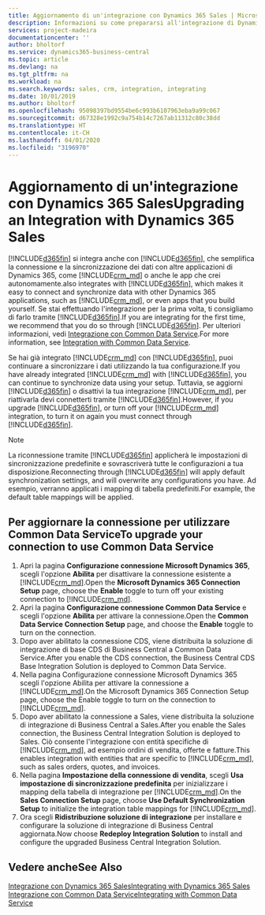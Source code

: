 ```yaml
---
title: Aggiornamento di un'integrazione con Dynamics 365 Sales | Microsoft Docs
description: Informazioni su come prepararsi all'integrazione di Dynamics 365 Business Central con Dynamics 365 Sales.
services: project-madeira
documentationcenter: ''
author: bholtorf
ms.service: dynamics365-business-central
ms.topic: article
ms.devlang: na
ms.tgt_pltfrm: na
ms.workload: na
ms.search.keywords: sales, crm, integration, integrating
ms.date: 10/01/2019
ms.author: bholtorf
ms.openlocfilehash: 95098397bd9554be6c993b6107963eba9a99c067
ms.sourcegitcommit: d67328e1992c9a754b14c7267ab11312c80c38dd
ms.translationtype: HT
ms.contentlocale: it-CH
ms.lasthandoff: 04/01/2020
ms.locfileid: "3196970"
---
```

# <a name="upgrading-an-integration-with-dynamics-365-sales"></a><span data-ttu-id="92453-103">Aggiornamento di un'integrazione con Dynamics 365 Sales</span><span class="sxs-lookup"><span data-stu-id="92453-103">Upgrading an Integration with Dynamics 365 Sales</span></span>
[!INCLUDE[d365fin](includes/d365fin_md.md)] <span data-ttu-id="92453-104">si integra anche con [!INCLUDE[d365fin](includes/cds_long_md.md)], che semplifica la connessione e la sincronizzazione dei dati con altre applicazioni di Dynamics 365, come [!INCLUDE[crm_md](includes/crm_md.md)] o anche le app che crei autonomamente.</span><span class="sxs-lookup"><span data-stu-id="92453-104">also integrates with [!INCLUDE[d365fin](includes/cds_long_md.md)], which makes it easy to connect and synchronize data with other Dynamics 365 applications, such as [!INCLUDE[crm_md](includes/crm_md.md)], or even apps that you build yourself.</span></span> <span data-ttu-id="92453-105">Se stai effettuando l'integrazione per la prima volta, ti consigliamo di farlo tramite [!INCLUDE[d365fin](includes/cds_long_md.md)].</span><span class="sxs-lookup"><span data-stu-id="92453-105">If you are integrating for the first time, we recommend that you do so through [!INCLUDE[d365fin](includes/cds_long_md.md)].</span></span> <span data-ttu-id="92453-106">Per ulteriori informazioni, vedi [Integrazione con Common Data Service](admin-common-data-service.md).</span><span class="sxs-lookup"><span data-stu-id="92453-106">For more information, see [Integration with Common Data Service](admin-common-data-service.md).</span></span>

<span data-ttu-id="92453-107">Se hai già integrato [!INCLUDE[crm_md](includes/crm_md.md)] con [!INCLUDE[d365fin](includes/d365fin_md.md)], puoi continuare a sincronizzare i dati utilizzando la tua configurazione.</span><span class="sxs-lookup"><span data-stu-id="92453-107">If you have already integrated [!INCLUDE[crm_md](includes/crm_md.md)] with [!INCLUDE[d365fin](includes/d365fin_md.md)], you can continue to synchronize data using your setup.</span></span> <span data-ttu-id="92453-108">Tuttavia, se aggiorni [!INCLUDE[d365fin](includes/d365fin_md.md)] o disattivi la tua integrazione [!INCLUDE[crm_md](includes/crm_md.md)], per riattivarla devi connetterti tramite [!INCLUDE[d365fin](includes/cds_long_md.md)].</span><span class="sxs-lookup"><span data-stu-id="92453-108">However, if you upgrade [!INCLUDE[d365fin](includes/d365fin_md.md)], or turn off your [!INCLUDE[crm_md](includes/crm_md.md)] integration, to turn it on again you must connect through [!INCLUDE[d365fin](includes/cds_long_md.md)].</span></span> 

> [!NOTE]
> <span data-ttu-id="92453-109">La riconnessione tramite [!INCLUDE[d365fin](includes/cds_long_md.md)] applicherà le impostazioni di sincronizzazione predefinite e sovrascriverà tutte le configurazioni a tua disposizione.</span><span class="sxs-lookup"><span data-stu-id="92453-109">Reconnecting through [!INCLUDE[d365fin](includes/cds_long_md.md)] will apply default synchronization settings, and will overwrite any configurations you have.</span></span> <span data-ttu-id="92453-110">Ad esempio, verranno applicati i mapping di tabella predefiniti.</span><span class="sxs-lookup"><span data-stu-id="92453-110">For example, the default table mappings will be applied.</span></span>

## <a name="to-upgrade-your-connection-to-use-common-data-service"></a><span data-ttu-id="92453-111">Per aggiornare la connessione per utilizzare Common Data Service</span><span class="sxs-lookup"><span data-stu-id="92453-111">To upgrade your connection to use Common Data Service</span></span>
1. <span data-ttu-id="92453-112">Apri la pagina **Configurazione connessione Microsoft Dynamics 365**, scegli l'opzione **Abilita** per disattivare la connessione esistente a [!INCLUDE[crm_md](includes/crm_md.md)].</span><span class="sxs-lookup"><span data-stu-id="92453-112">Open the **Microsoft Dynamics 365 Connection Setup** page, choose the **Enable** toggle to turn off your existing connection to [!INCLUDE[crm_md](includes/crm_md.md)].</span></span>
2. <span data-ttu-id="92453-113">Apri la pagina **Configurazione connessione Common Data Service** e scegli l'opzione **Abilita** per attivare la connessione.</span><span class="sxs-lookup"><span data-stu-id="92453-113">Open the **Common Data Service Connection Setup** page, and choose the **Enable** toggle to turn on the connection.</span></span>
3. <span data-ttu-id="92453-114">Dopo aver abilitato la connessione CDS, viene distribuita la soluzione di integrazione di base CDS di Business Central a Common Data Service.</span><span class="sxs-lookup"><span data-stu-id="92453-114">After you enable the CDS connection, the Business Central CDS Base Integration Solution is deployed to Common Data Service.</span></span>
4. <span data-ttu-id="92453-115">Nella pagina Configurazione connessione Microsoft Dynamics 365 scegli l'opzione Abilita per attivare la connessione a [!INCLUDE[crm_md](includes/crm_md.md)].</span><span class="sxs-lookup"><span data-stu-id="92453-115">On the Microsoft Dynamics 365 Connection Setup page, choose the Enable toggle to turn on the connection to [!INCLUDE[crm_md](includes/crm_md.md)].</span></span>
5. <span data-ttu-id="92453-116">Dopo aver abilitato la connessione a Sales, viene distribuita la soluzione di integrazione di Business Central a Sales.</span><span class="sxs-lookup"><span data-stu-id="92453-116">After you enable the Sales connection, the Business Central Integration Solution is deployed to Sales.</span></span> <span data-ttu-id="92453-117">Ciò consente l'integrazione con entità specifiche di [!INCLUDE[crm_md](includes/crm_md.md)], ad esempio ordini di vendita, offerte e fatture.</span><span class="sxs-lookup"><span data-stu-id="92453-117">This enables integration with entities that are specific to [!INCLUDE[crm_md](includes/crm_md.md)], such as sales orders, quotes, and invoices.</span></span>
6. <span data-ttu-id="92453-118">Nella pagina **Impostazione della connessione di vendita**, scegli **Usa impostazione di sincronizzazione predefinita** per inizializzare i mapping della tabella di integrazione per [!INCLUDE[crm_md](includes/crm_md.md)].</span><span class="sxs-lookup"><span data-stu-id="92453-118">On the **Sales Connection Setup** page, choose **Use Default Synchronization Setup** to initialize the integration table mappings for [!INCLUDE[crm_md](includes/crm_md.md)].</span></span>
7. <span data-ttu-id="92453-119">Ora scegli **Ridistribuzione soluzione di integrazione** per installare e configurare la soluzione di integrazione di Business Central aggiornata.</span><span class="sxs-lookup"><span data-stu-id="92453-119">Now choose **Redeploy Integration Solution** to install and configure the upgraded Business Central Integration Solution.</span></span>

## <a name="see-also"></a><span data-ttu-id="92453-120">Vedere anche</span><span class="sxs-lookup"><span data-stu-id="92453-120">See Also</span></span>
[<span data-ttu-id="92453-121">Integrazione con Dynamics 365 Sales</span><span class="sxs-lookup"><span data-stu-id="92453-121">Integrating with Dynamics 365 Sales</span></span>](admin-prepare-dynamics-365-for-sales-for-integration.md)  
[<span data-ttu-id="92453-122">Integrazione con Common Data Service</span><span class="sxs-lookup"><span data-stu-id="92453-122">Integrating with Common Data Service</span></span>](admin-common-data-service.md)